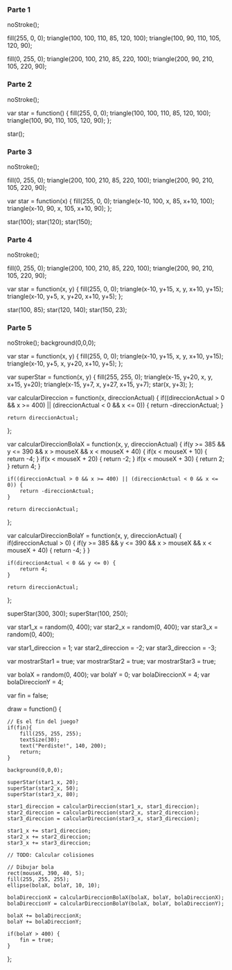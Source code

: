 ### Parte 1 ###

noStroke();

fill(255, 0, 0);
triangle(100, 100, 110, 85, 120, 100);
triangle(100, 90, 110, 105, 120, 90);

fill(0, 255, 0);
triangle(200, 100, 210, 85, 220, 100);
triangle(200, 90, 210, 105, 220, 90);

### Parte 2 ###

noStroke();

var star = function() {
    fill(255, 0, 0);
    triangle(100, 100, 110, 85, 120, 100);
    triangle(100, 90, 110, 105, 120, 90);
};

star();

### Parte 3 ###

noStroke();

fill(0, 255, 0);
triangle(200, 100, 210, 85, 220, 100);
triangle(200, 90, 210, 105, 220, 90);

var star = function(x) {
    fill(255, 0, 0);
    triangle(x-10, 100, x, 85, x+10, 100);
    triangle(x-10, 90, x, 105, x+10, 90);
};

star(100);
star(120);
star(150);

### Parte 4 ###

noStroke();

fill(0, 255, 0);
triangle(200, 100, 210, 85, 220, 100);
triangle(200, 90, 210, 105, 220, 90);

var star = function(x, y) {
    fill(255, 0, 0);
    triangle(x-10, y+15, x, y, x+10, y+15);
    triangle(x-10, y+5, x, y+20, x+10, y+5);
};

star(100, 85);
star(120, 140);
star(150, 23);


### Parte 5 ###

noStroke();
background(0,0,0);

var star = function(x, y) {
    fill(255, 0, 0);
    triangle(x-10, y+15, x, y, x+10, y+15);
    triangle(x-10, y+5, x, y+20, x+10, y+5);
};

var superStar = function(x, y) {
    fill(255, 255, 0);
    triangle(x-15, y+20, x, y, x+15, y+20);
    triangle(x-15, y+7, x, y+27, x+15, y+7);
    star(x, y+3);
};

var calcularDireccion = function(x, direccionActual) {
    if((direccionActual > 0 && x >= 400) || (direccionActual < 0 && x <= 0)) {
        return -direccionActual;
    }

    return direccionActual;
};

var calcularDireccionBolaX = function(x, y, direccionActual) {
    if(y >= 385 && y <= 390 && x > mouseX && x < mouseX + 40) {
        if(x < mouseX + 10) {
            return -4;
        }
        if(x < mouseX + 20) {
            return -2;
        }
        if(x < mouseX + 30) {
            return 2;
        }
        return 4;
    }

    if((direccionActual > 0 && x >= 400) || (direccionActual < 0 && x <= 0)) {
        return -direccionActual;
    }

    return direccionActual;
};

var calcularDireccionBolaY = function(x, y, direccionActual) {
    if(direccionActual > 0) {
        if(y >= 385 && y <= 390 && x > mouseX && x < mouseX + 40) {
            return -4;
        }
    }

    if(direccionActual < 0 && y <= 0) {
        return 4;
    }

    return direccionActual;
};

superStar(300, 300);
superStar(100, 250);

var star1_x = random(0, 400);
var star2_x = random(0, 400);
var star3_x = random(0, 400);

var star1_direccion = 1;
var star2_direccion = -2;
var star3_direccion = -3;

var mostrarStar1 = true;
var mostrarStar2 = true;
var mostrarStar3 = true;

var bolaX = random(0, 400);
var bolaY = 0;
var bolaDireccionX = 4;
var bolaDireccionY = 4;

var fin = false;

draw = function() {

    // Es el fin del juego?
    if(fin){
        fill(255, 255, 255);
        textSize(30);
        text("Perdiste!", 140, 200);
        return;
    }

    background(0,0,0);

    superStar(star1_x, 20);
    superStar(star2_x, 50);
    superStar(star3_x, 80);

    star1_direccion = calcularDireccion(star1_x, star1_direccion);
    star2_direccion = calcularDireccion(star2_x, star2_direccion);
    star3_direccion = calcularDireccion(star3_x, star3_direccion);

    star1_x += star1_direccion;
    star2_x += star2_direccion;
    star3_x += star3_direccion;

    // TODO: Calcular colisiones

    // Dibujar bola
    rect(mouseX, 390, 40, 5);
    fill(255, 255, 255);
    ellipse(bolaX, bolaY, 10, 10);

    bolaDireccionX = calcularDireccionBolaX(bolaX, bolaY, bolaDireccionX);
    bolaDireccionY = calcularDireccionBolaY(bolaX, bolaY, bolaDireccionY);

    bolaX += bolaDireccionX;
    bolaY += bolaDireccionY;

    if(bolaY > 400) {
        fin = true;
    }
};


